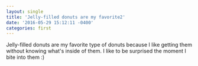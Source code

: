 ```yaml
---
layout: single
title: 'Jelly-filled donuts are my favorite2'
date: '2016-05-29 15:12:11 -0400'
categories: first
---
```


Jelly-filled donuts are my favorite type of donuts because I like getting them without knowing what's inside of them. I like to be surprised the moment I bite into them :)
